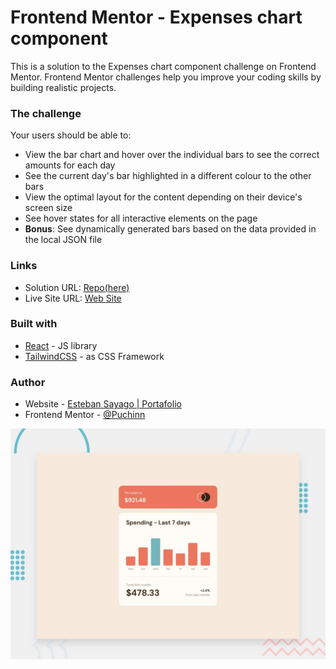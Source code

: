 # Frontend Mentor - Expenses chart component

This is a solution to the Expenses chart component challenge on Frontend Mentor. Frontend Mentor challenges help you improve your coding skills by building realistic projects.

### The challenge

Your users should be able to:

- View the bar chart and hover over the individual bars to see the correct amounts for each day
- See the current day's bar highlighted in a different colour to the other bars
- View the optimal layout for the content depending on their device's screen size
- See hover states for all interactive elements on the page
- **Bonus**: See dynamically generated bars based on the data provided in the local JSON file

### Links

- Solution URL: [Repo(here)](https://github.com/Puchinn/expenses-chart-component)
- Live Site URL: [Web Site](https://expenses-chart-component-rust.vercel.app)

### Built with

- [React](https://reactjs.org/) - JS library
- [TailwindCSS](https://tailwindcss.com) - as CSS Framework

### Author

- Website - [Esteban Sayago | Portafolio](https://estebansayago.vercel.app)
- Frontend Mentor - [@Puchinn](https://www.frontendmentor.io/profile/Puchinn)

![Design preview for the Expenses chart component coding challenge](./public/desktop-preview.jpg)

